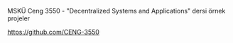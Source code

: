 
MSKÜ Ceng 3550 - "Decentralized Systems and Applications" dersi örnek projeler

https://github.com/CENG-3550
